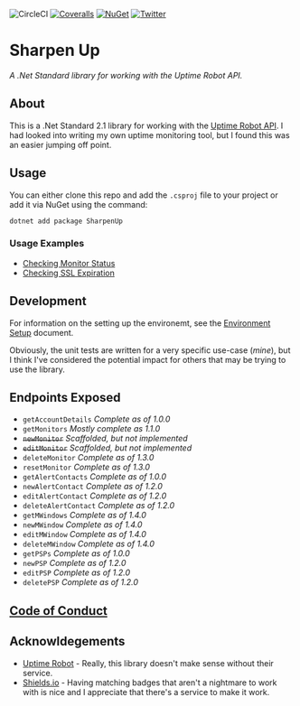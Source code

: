 ![CircleCI](https://img.shields.io/circleci/build/github/IanKnighton/SharpenUp?label=Circle%20CI&style=for-the-badge&logo=CircleCI)
[![Coveralls](https://img.shields.io/coveralls/github/IanKnighton/SharpenUp?style=for-the-badge)](https://coveralls.io/github/IanKnighton/SharpenUp)
[![NuGet](https://img.shields.io/nuget/v/SharpenUp?color=pink&logo=nuget&style=for-the-badge)](https://www.nuget.org/packages/SharpenUp/)
[![Twitter](https://img.shields.io/twitter/follow/ProbablyNotIan?style=for-the-badge)](https://twitter.com/ProbablyNotIan)

# Sharpen Up

*A .Net Standard library for working with the Uptime Robot API.*

## About

This is a .Net Standard 2.1 library for working with the [Uptime Robot API](https://uptimerobot.com/api). I had looked into writing my own uptime monitoring tool, but I found this was an easier jumping off point. 

## Usage

You can either clone this repo and add the `.csproj` file to your project or add it via NuGet using the command:

```console
dotnet add package SharpenUp
```

### Usage Examples

- [Checking Monitor Status](UsageExamples/CheckMonitorStatus.md)
- [Checking SSL Expiration](UsageExamples/CheckSSL.md)

## Development

For information on the setting up the environemt, see the [Environment Setup](UsageExamples/EnvironmentSetup.md) document.

Obviously, the unit tests are written for a very specific use-case (*mine*), but I think I've considered the potential impact for others that may be trying to use the library. 

## Endpoints Exposed

- `getAccountDetails` *Complete as of 1.0.0*
- `getMonitors` *Mostly complete as 1.1.0*
- ~~`newMonitor`~~ *Scaffolded, but not implemented*
- ~~`editMonitor`~~ *Scaffolded, but not implemented*
- `deleteMonitor` *Complete as of 1.3.0*
- `resetMonitor` *Complete as of 1.3.0*
- `getAlertContacts` *Complete as of 1.0.0*
- `newAlertContact` *Complete as of 1.2.0*
- `editAlertContact` *Complete as of 1.2.0*
- `deleteAlertContact` *Complete as of 1.2.0*
- `getMWindows` *Complete as of 1.4.0*
- `newMWindow` *Complete as of 1.4.0*
- `editMWindow` *Complete as of 1.4.0*
- `deleteMWindow` *Complete as of 1.4.0*
- `getPSPs` *Complete as of 1.0.0*
- `newPSP` *Complete as of 1.2.0*
- `editPSP` *Complete as of 1.2.0*
- `deletePSP` *Complete as of 1.2.0*

## [Code of Conduct](CODE_OF_CONDUCT.md)

## Acknowldegements 

- [Uptime Robot](https://uptimerobot.com/) - Really, this library doesn't make sense without their service. 
- [Shields.io](https://shields.io/) - Having matching badges that aren't a nightmare to work with is nice and I appreciate that there's a service to make it work. 
